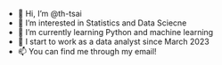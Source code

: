 - 👋 Hi, I’m @th-tsai
- 👀 I’m interested in Statistics and Data Sciecne
- 🌱 I’m currently learning Python and machine learning
- 💞️ I start to work as a data analyst since March 2023
- 📫 You can find me through my email!

<!---
th-tsai/th-tsai is a ✨ special ✨ repository because its `README.md` (this file) appears on your GitHub profile.
You can click the Preview link to take a look at your changes.
--->
